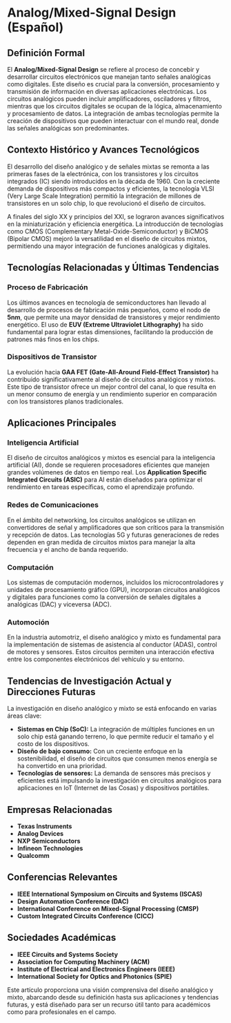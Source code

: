 # Analog/Mixed-Signal Design (Español)

## Definición Formal

El **Analog/Mixed-Signal Design** se refiere al proceso de concebir y desarrollar circuitos electrónicos que manejan tanto señales analógicas como digitales. Este diseño es crucial para la conversión, procesamiento y transmisión de información en diversas aplicaciones electrónicas. Los circuitos analógicos pueden incluir amplificadores, osciladores y filtros, mientras que los circuitos digitales se ocupan de la lógica, almacenamiento y procesamiento de datos. La integración de ambas tecnologías permite la creación de dispositivos que pueden interactuar con el mundo real, donde las señales analógicas son predominantes.

## Contexto Histórico y Avances Tecnológicos

El desarrollo del diseño analógico y de señales mixtas se remonta a las primeras fases de la electrónica, con los transistores y los circuitos integrados (IC) siendo introducidos en la década de 1960. Con la creciente demanda de dispositivos más compactos y eficientes, la tecnología VLSI (Very Large Scale Integration) permitió la integración de millones de transistores en un solo chip, lo que revolucionó el diseño de circuitos.

A finales del siglo XX y principios del XXI, se lograron avances significativos en la miniaturización y eficiencia energética. La introducción de tecnologías como CMOS (Complementary Metal-Oxide-Semiconductor) y BiCMOS (Bipolar CMOS) mejoró la versatilidad en el diseño de circuitos mixtos, permitiendo una mayor integración de funciones analógicas y digitales.

## Tecnologías Relacionadas y Últimas Tendencias

### Proceso de Fabricación

Los últimos avances en tecnología de semiconductores han llevado al desarrollo de procesos de fabricación más pequeños, como el nodo de **5nm**, que permite una mayor densidad de transistores y mejor rendimiento energético. El uso de **EUV (Extreme Ultraviolet Lithography)** ha sido fundamental para lograr estas dimensiones, facilitando la producción de patrones más finos en los chips.

### Dispositivos de Transistor

La evolución hacia **GAA FET (Gate-All-Around Field-Effect Transistor)** ha contribuido significativamente al diseño de circuitos analógicos y mixtos. Este tipo de transistor ofrece un mejor control del canal, lo que resulta en un menor consumo de energía y un rendimiento superior en comparación con los transistores planos tradicionales.

## Aplicaciones Principales

### Inteligencia Artificial

El diseño de circuitos analógicos y mixtos es esencial para la inteligencia artificial (AI), donde se requieren procesadores eficientes que manejen grandes volúmenes de datos en tiempo real. Los **Application Specific Integrated Circuits (ASIC)** para AI están diseñados para optimizar el rendimiento en tareas específicas, como el aprendizaje profundo.

### Redes de Comunicaciones

En el ámbito del networking, los circuitos analógicos se utilizan en convertidores de señal y amplificadores que son críticos para la transmisión y recepción de datos. Las tecnologías 5G y futuras generaciones de redes dependen en gran medida de circuitos mixtos para manejar la alta frecuencia y el ancho de banda requerido.

### Computación

Los sistemas de computación modernos, incluidos los microcontroladores y unidades de procesamiento gráfico (GPU), incorporan circuitos analógicos y digitales para funciones como la conversión de señales digitales a analógicas (DAC) y viceversa (ADC).

### Automoción

En la industria automotriz, el diseño analógico y mixto es fundamental para la implementación de sistemas de asistencia al conductor (ADAS), control de motores y sensores. Estos circuitos permiten una interacción efectiva entre los componentes electrónicos del vehículo y su entorno.

## Tendencias de Investigación Actual y Direcciones Futuras

La investigación en diseño analógico y mixto se está enfocando en varias áreas clave:

- **Sistemas en Chip (SoC):** La integración de múltiples funciones en un solo chip está ganando terreno, lo que permite reducir el tamaño y el costo de los dispositivos.
- **Diseño de bajo consumo:** Con un creciente enfoque en la sostenibilidad, el diseño de circuitos que consumen menos energía se ha convertido en una prioridad.
- **Tecnologías de sensores:** La demanda de sensores más precisos y eficientes está impulsando la investigación en circuitos analógicos para aplicaciones en IoT (Internet de las Cosas) y dispositivos portátiles.

## Empresas Relacionadas

- **Texas Instruments**
- **Analog Devices**
- **NXP Semiconductors**
- **Infineon Technologies**
- **Qualcomm**

## Conferencias Relevantes

- **IEEE International Symposium on Circuits and Systems (ISCAS)**
- **Design Automation Conference (DAC)**
- **International Conference on Mixed-Signal Processing (CMSP)**
- **Custom Integrated Circuits Conference (CICC)**

## Sociedades Académicas

- **IEEE Circuits and Systems Society**
- **Association for Computing Machinery (ACM)**
- **Institute of Electrical and Electronics Engineers (IEEE)**
- **International Society for Optics and Photonics (SPIE)**

Este artículo proporciona una visión comprensiva del diseño analógico y mixto, abarcando desde su definición hasta sus aplicaciones y tendencias futuras, y está diseñado para ser un recurso útil tanto para académicos como para profesionales en el campo.